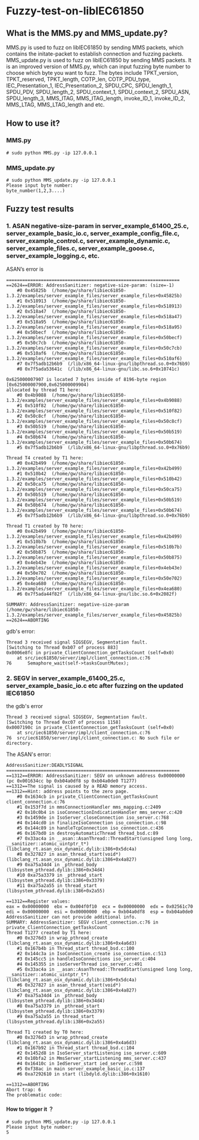 # Fuzzy-test-on-libIEC61850
## What is the MMS.py and MMS_update.py?
MMS.py is used to fuzz on libIEC61850 by sending MMS packets, which contains the initate-packet to establish connection and fuzzing packets. 
MMS_update.py is used to fuzz on libIEC61850 by sending MMS packets. It is an improved version of MMS.py, which can input fuzzing byte number to choose which byte you want to fuzz. The bytes include TPKT_version, TPKT_reserved, TPKT_length, COTP_len, COTP_PDU_type, IEC_Presentation_1, IEC_Presentation_2, SPDU_CPC, SPDU_length_1, SPDU_PDV, SPDU_length_2,
SPDU_context_1, SPDU_context_2, SPDU_ASN, SPDU_length_3, MMS_ITAG, MMS_ITAG_length, invoke_ID_1, invoke_ID_2, MMS_LTAG, MMS_LTAG_length and etc.
## How to use it?
### MMS.py
```
# sudo python MMS.py -ip 127.0.0.1
```
### MMS_update.py
```
# sudo python MMS_update.py -ip 127.0.0.1
Please input byte number:
byte_number(1,2,3....)
```
## Fuzzy test results
### 1. ASAN negative-size-param in server_example_61400_25.c, server_example_basic_io.c, server_example_config_file.c, server_example_control.c, server_example_dynamic.c, server_example_files.c, server_example_goose.c, server_example_logging.c, etc.
ASAN’s error is
```
=================================================================
==2624==ERROR: AddressSanitizer: negative-size-param: (size=-1)
    #0 0x45825b  (/home/gw/share/libiec61850-1.3.2/examples/server_example_files/server_example_files+0x45825b)
    #1 0x518913  (/home/gw/share/libiec61850-1.3.2/examples/server_example_files/server_example_files+0x518913)
    #2 0x518a47  (/home/gw/share/libiec61850-1.3.2/examples/server_example_files/server_example_files+0x518a47)
    #3 0x518a95  (/home/gw/share/libiec61850-1.3.2/examples/server_example_files/server_example_files+0x518a95)
    #4 0x50becf  (/home/gw/share/libiec61850-1.3.2/examples/server_example_files/server_example_files+0x50becf)
    #5 0x50c7cb  (/home/gw/share/libiec61850-1.3.2/examples/server_example_files/server_example_files+0x50c7cb)
    #6 0x510af6  (/home/gw/share/libiec61850-1.3.2/examples/server_example_files/server_example_files+0x510af6)
    #7 0x7f5adb12b6b9  (/lib/x86_64-linux-gnu/libpthread.so.0+0x76b9)
    #8 0x7f5ada53641c  (/lib/x86_64-linux-gnu/libc.so.6+0x10741c)

0x625000007907 is located 7 bytes inside of 8196-byte region [0x625000007900,0x625000009904)
allocated by thread T1 here:
    #0 0x4b9088  (/home/gw/share/libiec61850-1.3.2/examples/server_example_files/server_example_files+0x4b9088)
    #1 0x510f82  (/home/gw/share/libiec61850-1.3.2/examples/server_example_files/server_example_files+0x510f82)
    #2 0x50c8cf  (/home/gw/share/libiec61850-1.3.2/examples/server_example_files/server_example_files+0x50c8cf)
    #3 0x50b519  (/home/gw/share/libiec61850-1.3.2/examples/server_example_files/server_example_files+0x50b519)
    #4 0x50b674  (/home/gw/share/libiec61850-1.3.2/examples/server_example_files/server_example_files+0x50b674)
    #5 0x7f5adb12b6b9  (/lib/x86_64-linux-gnu/libpthread.so.0+0x76b9)

Thread T4 created by T1 here:
    #0 0x42b499  (/home/gw/share/libiec61850-1.3.2/examples/server_example_files/server_example_files+0x42b499)
    #1 0x510b42  (/home/gw/share/libiec61850-1.3.2/examples/server_example_files/server_example_files+0x510b42)
    #2 0x50ca75  (/home/gw/share/libiec61850-1.3.2/examples/server_example_files/server_example_files+0x50ca75)
    #3 0x50b519  (/home/gw/share/libiec61850-1.3.2/examples/server_example_files/server_example_files+0x50b519)
    #4 0x50b674  (/home/gw/share/libiec61850-1.3.2/examples/server_example_files/server_example_files+0x50b674)
    #5 0x7f5adb12b6b9  (/lib/x86_64-linux-gnu/libpthread.so.0+0x76b9)

Thread T1 created by T0 here:
    #0 0x42b499  (/home/gw/share/libiec61850-1.3.2/examples/server_example_files/server_example_files+0x42b499)
    #1 0x510b7b  (/home/gw/share/libiec61850-1.3.2/examples/server_example_files/server_example_files+0x510b7b)
    #2 0x50b875  (/home/gw/share/libiec61850-1.3.2/examples/server_example_files/server_example_files+0x50b875)
    #3 0x4eb43e  (/home/gw/share/libiec61850-1.3.2/examples/server_example_files/server_example_files+0x4eb43e)
    #4 0x50e702  (/home/gw/share/libiec61850-1.3.2/examples/server_example_files/server_example_files+0x50e702)
    #5 0x4ea680  (/home/gw/share/libiec61850-1.3.2/examples/server_example_files/server_example_files+0x4ea680)
    #6 0x7f5ada44f82f  (/lib/x86_64-linux-gnu/libc.so.6+0x2082f)

SUMMARY: AddressSanitizer: negative-size-param (/home/gw/share/libiec61850-1.3.2/examples/server_example_files/server_example_files+0x45825b) 
==2624==ABORTING
```

gdb's error:
```
Thread 3 received signal SIGSEGV, Segmentation fault.
[Switching to Thread 0xb07 of process 883]
0x0006e8fc in private_ClientConnection_getTasksCount (self=0x0)
    at src/iec61850/server/impl/client_connection.c:76
76	    Semaphore_wait(self->tasksCountMutex);
```
### 2. SEGV in server_example_61400_25.c, server_example_basic_io.c etc after fuzzing on the updated IEC61850 
the gdb's error
```
Thread 3 received signal SIGSEGV, Segmentation fault.
[Switching to Thread 0xc07 of process 1158]
0x0007190c in private_ClientConnection_getTasksCount (self=0x0)
    at src/iec61850/server/impl/client_connection.c:76
76	src/iec61850/server/impl/client_connection.c: No such file or directory.
```
The ASAN's error:
```
AddressSanitizer:DEADLYSIGNAL
=================================================================
==1312==ERROR: AddressSanitizer: SEGV on unknown address 0x00000000 (pc 0x001634cc bp 0xb04a0df8 sp 0xb04a0de0 T1277)
==1312==The signal is caused by a READ memory access.
==1312==Hint: address points to the zero page.
    #0 0x1634cb in private_ClientConnection_getTasksCount client_connection.c:76
    #1 0x153f7d in mmsConnectionHandler mms_mapping.c:2409
    #2 0x10c0b4 in isoConnectionIndicationHandler mms_server.c:420
    #3 0x1459de in IsoServer_closeConnection iso_server.c:768
    #4 0x144cd0 in finalizeIsoConnection iso_connection.c:98
    #5 0x144c89 in handleTcpConnection iso_connection.c:436
    #6 0x167bd0 in destroyAutomaticThread thread_bsd.c:89
    #7 0x33ac4a in __asan::AsanThread::ThreadStart(unsigned long long, __sanitizer::atomic_uintptr_t*) (libclang_rt.asan_osx_dynamic.dylib:i386+0x5dc4a)
    #8 0x327827 in asan_thread_start(void*) (libclang_rt.asan_osx_dynamic.dylib:i386+0x4a827)
    #9 0xa75a34d4 in _pthread_body (libsystem_pthread.dylib:i386+0x34d4)
    #10 0xa75a3379 in _pthread_start (libsystem_pthread.dylib:i386+0x3379)
    #11 0xa75a2a55 in thread_start (libsystem_pthread.dylib:i386+0x2a55)

==1312==Register values:
eax = 0x00000000  ebx = 0x004f0f10  ecx = 0x00000000  edx = 0x02561c70  
edi = 0x00000000  esi = 0x00000000  ebp = 0xb04a0df8  esp = 0xb04a0de0  
AddressSanitizer can not provide additional info.
SUMMARY: AddressSanitizer: SEGV client_connection.c:76 in private_ClientConnection_getTasksCount
Thread T1277 created by T1 here:
    #0 0x3276d3 in wrap_pthread_create (libclang_rt.asan_osx_dynamic.dylib:i386+0x4a6d3)
    #1 0x167b4b in Thread_start thread_bsd.c:100
    #2 0x144c3a in IsoConnection_create iso_connection.c:513
    #3 0x145cc5 in handleIsoConnections iso_server.c:404
    #4 0x145355 in isoServerThread iso_server.c:491
    #5 0x33ac4a in __asan::AsanThread::ThreadStart(unsigned long long, __sanitizer::atomic_uintptr_t*) (libclang_rt.asan_osx_dynamic.dylib:i386+0x5dc4a)
    #6 0x327827 in asan_thread_start(void*) (libclang_rt.asan_osx_dynamic.dylib:i386+0x4a827)
    #7 0xa75a34d4 in _pthread_body (libsystem_pthread.dylib:i386+0x34d4)
    #8 0xa75a3379 in _pthread_start (libsystem_pthread.dylib:i386+0x3379)
    #9 0xa75a2a55 in thread_start (libsystem_pthread.dylib:i386+0x2a55)

Thread T1 created by T0 here:
    #0 0x3276d3 in wrap_pthread_create (libclang_rt.asan_osx_dynamic.dylib:i386+0x4a6d3)
    #1 0x167b92 in Thread_start thread_bsd.c:104
    #2 0x1452d8 in IsoServer_startListening iso_server.c:609
    #3 0x10bfa2 in MmsServer_startListening mms_server.c:437
    #4 0x16410c in IedServer_start ied_server.c:598
    #5 0xf38ac in main server_example_basic_io.c:137
    #6 0xa7292610 in start (libdyld.dylib:i386+0x1610)

==1312==ABORTING
Abort trap: 6
The problematic code:
```
#### How to trigger it ？
```
# sudo python MMS_update.py -ip 127.0.0.1
Please input byte number:
5
```
